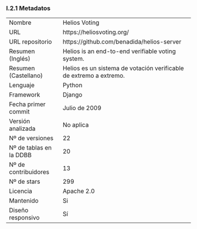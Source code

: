 ### I.2.1 Metadatos

<table>
  <tr>
    <td>Nombre</td>
    <td>Helios Voting</td>
  </tr>
  <tr>
    <td>URL</td>
    <td>https://heliosvoting.org/ </td>
  </tr>
  <tr>
    <td>URL repositorio</td>
    <td>https://github.com/benadida/helios-server </td>
  </tr>
  <tr>
    <td>Resumen (Inglés)</td>
    <td>Helios is an end-to-end verifiable voting system.</td>
  </tr>
  <tr>
    <td>Resumen (Castellano)</td>
    <td>Helios es un sistema de votación verificable de extremo a extremo.</td>
  </tr>
  <tr>
    <td>Lenguaje</td>
    <td>Python</td>
  </tr>
  <tr>
    <td>Framework</td>
    <td>Django</td>
  </tr>
  <tr>
    <td>Fecha primer commit</td>
    <td>Julio de 2009</td>
  </tr>
  <tr>
    <td>Versión analizada</td>
    <td>No aplica</td>
  </tr>
  <tr>
    <td>Nº de versiones</td>
    <td>22</td>
  </tr>
  <tr>
    <td>Nº de tablas en la DDBB</td>
    <td>20</td>
  </tr>
  <tr>
    <td>Nº de contribuidores</td>
    <td>13</td>
  </tr>
  <tr>
    <td>Nº de stars</td>
    <td>299</td>
  </tr>
  <tr>
    <td>Licencia</td>
    <td> Apache 2.0</td>
  </tr>
  <tr>
    <td>Mantenido</td>
    <td>Si</td>
  </tr>
  <tr>
    <td>Diseño responsivo</td>
    <td>Sí</td>
  </tr>
</table>


 


